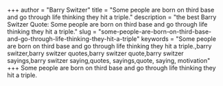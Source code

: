 +++
author = "Barry Switzer"
title = "Some people are born on third base and go through life thinking they hit a triple."
description = "the best Barry Switzer Quote: Some people are born on third base and go through life thinking they hit a triple."
slug = "some-people-are-born-on-third-base-and-go-through-life-thinking-they-hit-a-triple"
keywords = "Some people are born on third base and go through life thinking they hit a triple.,barry switzer,barry switzer quotes,barry switzer quote,barry switzer sayings,barry switzer saying,quotes, sayings,quote, saying, motivation"
+++
Some people are born on third base and go through life thinking they hit a triple.

